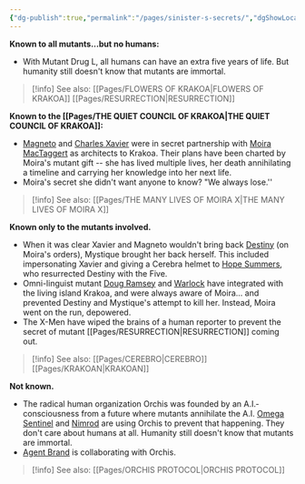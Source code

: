 ```yaml
---
{"dg-publish":true,"permalink":"/pages/sinister-s-secrets/","dgShowLocalGraph":true}
---
```



**Known to all mutants...but no humans:** 
- With Mutant Drug L, all humans can have an extra five years of life. But humanity still doesn't know that mutants are immortal. 

>[!info] See also:
>[[Pages/FLOWERS OF KRAKOA\|FLOWERS OF KRAKOA]]
>[[Pages/RESURRECTION\|RESURRECTION]]

**Known to the [[Pages/THE QUIET COUNCIL OF KRAKOA\|THE QUIET COUNCIL OF KRAKOA]]:**
- [Magneto](https://x-men.fandom.com/wiki/Magneto) and [Charles Xavier](https://x-men.fandom.com/wiki/Professor_X) were in secret partnership with [Moira MacTaggert](https://x-men.fandom.com/wiki/Moira_MacTaggert) as architects to Krakoa. Their plans have been charted by Moira's mutant gift -- she has lived multiple lives, her death annihilating a timeline and carrying her knowledge into her next life.
- Moira's secret she didn't want anyone to know? "We always lose.'' 

>[!info] See also:
>[[Pages/THE MANY LIVES OF MOIRA X\|THE MANY LIVES OF MOIRA X]]

**Known only to the mutants involved.**
- When it was clear Xavier and Magneto wouldn't bring back [Destiny](https://x-men.fandom.com/wiki/Destiny) (on Moira's orders), Mystique brought her back herself. This included impersonating Xavier and giving a Cerebra helmet to [Hope Summers](https://x-men.fandom.com/wiki/Hope_Summers), who resurrected Destiny with the Five. 
- Omni-linguist mutant [Doug Ramsey](https://x-men.fandom.com/wiki/Cypher) and [Warlock](https://x-men.fandom.com/wiki/Warlock) have integrated with the living island Krakoa, and were always aware of Moira... and prevented Destiny and Mystique's attempt to kill her. Instead, Moira went on the run, depowered. 
- The X-Men have wiped the brains of a human reporter to prevent the secret of mutant [[Pages/RESURRECTION\|RESURRECTION]] coming out. 

>[!info] See also:
>[[Pages/CEREBRO\|CEREBRO]]
>[[Pages/KRAKOAN\|KRAKOAN]]

**Not known.**
- The radical human organization Orchis was founded by an A.I.­consciousness from a future where mutants annihilate the A.I. [Omega Sentinel](https://x-men.fandom.com/wiki/Omega_Sentinel) and [Nimrod](https://x-men.fandom.com/wiki/Nimrod) are using Orchis to prevent that happening. They don't care about humans at all. Humanity still doesn't know that mutants are immortal.
- [Agent Brand](https://marvel.fandom.com/wiki/Abigail_Brand_(Earth-616)) is collaborating with Orchis. 

>[!info] See also:
>[[Pages/ORCHIS PROTOCOL\|ORCHIS PROTOCOL]]

